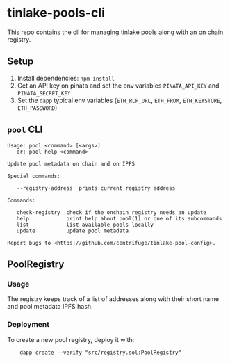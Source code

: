 # tinlake-pools-cli
This repo contains the cli for managing tinlake pools along with an on chain registry.

## Setup
1) Install dependencies: `npm install`
2) Get an API key on pinata and set the env variables `PINATA_API_KEY` and `PINATA_SECRET_KEY`
3) Set the `dapp` typical env variables (`ETH_RCP_URL`, `ETH_FROM`, `ETH_KEYSTORE`, `ETH_PASSWORD`)

## `pool` CLI
```
Usage: pool <command> [<args>]
   or: pool help <command>

Update pool metadata on chain and on IPFS

Special commands:

   --registry-address  prints current registry address

Commands:

   check-registry  check if the onchain registry needs an update
   help            print help about pool(1) or one of its subcommands
   list            list available pools locally
   update          update pool metadata

Report bugs to <https://github.com/centrifuge/tinlake-pool-config>.
```

## PoolRegistry
### Usage
The registry keeps track of a list of addresses along with their short name and pool metadata IPFS hash.

### Deployment
To create a new pool registry, deploy it with:
```
    dapp create --verify "src/registry.sol:PoolRegistry"
```


